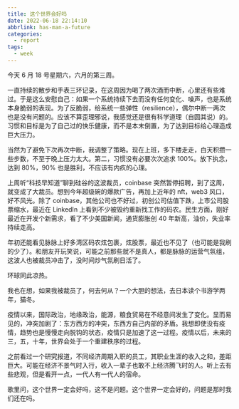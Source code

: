 ```yaml
---
title: 这个世界会好吗
date: 2022-06-18 22:14:10
abbrlink: has-man-a-future
categories:
  - report
tags:
  - week
---
```


今天 6 月 18 号星期六，六月的第三周。

一直持续的散步和手表三环记录，在这周因为喝了两次酒而中断，心里还有些难过。于是这么安慰自己：如果一个系统持续下去而没有任何变化、噪声，也是系统本身脆弱的表现。为了反脆弱，给系统一些弹性（resilience），偶尔中断一两次也是没有问题的。应该不算歪理邪说，我感觉还是很有科学道理（自圆其说）的。习惯和目标是为了自己过的快乐健康，而不是本末倒置，为了达到目标给心理造成巨大压力。

当然为了避免下次再次中断，我调整了策略。现在上班，多下楼走走，白天积攒一些步数，不至于晚上压力太大。第二，习惯没有必要次次追求 100%。放下执念，达到 80%，90% 也是胜利，不应该有内疚的心理。

上周听“科技早知道”聊到硅谷的这波裁员，coinbase 突然暂停招聘，到了这周，就变成了大裁员。想到今年超级碗的爆款广告，再加上近年的 nft，web3 风口，好不风光。除了 coinbase，其他公司也不好过，初创公司估值下跌，上市公司股票缩水，最近在 LinkedIn 上看到不少被毁约重新找工作的码农。民生方面，刚好最近在开发个新需求，看了不少美国新闻，通货膨胀创 40 年新高，油价，失业率持续走高。

年初还能看见脉脉上好多湾区码农炫包裹，炫股票，最近也不见了（也可能是我刷的少了）。和朋友开玩笑说，可能之前那些就不是真人，都是脉脉的运营气氛组，这波人也被裁员冲击了，没时间炒气氛刷日活了。

环球同此凉热。

我也在想，如果我被裁员了，何去何从？一个大胆的想法，去日本读个书游学两年，猫冬。

疫情以来，国际政治，地缘政治，能源，粮食贸易在不经意间发生了变化。显而易见的，冲突加剧了：东方西方的冲突，东西方自己内部的矛盾。我想即使没有疫情，趋势也是慢慢走向脱钩的状态，疫情只是加速了这一过程。疫情以后，未来的三，五，十年，世界会处于一个重建秩序的过程。

之前看过一个研究报道，不同经济周期入职的员工，其职业生涯的收入之和，差距巨大。可能在经济不景气时入行，收入一辈子也敢不上经济腾飞时的人。听上去有些悲观，但是看开一点，一代人有一代人的宿命。

歌里问，这个世界一定会好吗，这不是问题。这个世界一定会好的，问题是那时我们还在吗。
